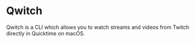 # Qwitch

Qwitch is a CLI which allows you to watch streams and videos from Twitch directly in Quicktime on macOS.